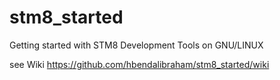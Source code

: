 # stm8_started
Getting started with STM8 Development Tools on GNU/LINUX

see Wiki <https://github.com/hbendalibraham/stm8_started/wiki>
